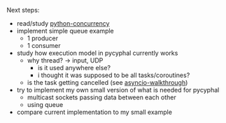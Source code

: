 Next steps:

- read/study [python-concurrency](https://realpython.com/python-concurrency/)
- implement simple queue example
  - 1 producer
  - 1 consumer
- study how execution model in pycyphal currently works
  - why thread? -> input, UDP
    - is it used anywhere else?
    - i thought it was supposed to be all tasks/coroutines?
  - is the task getting cancelled (see [asyncio-walkthrough](https://realpython.com/async-io-python/))
- try to implement my own small version of what is needed for pycyphal
  - multicast sockets passing data between each other
  - using queue
- compare current implementation to my small example
